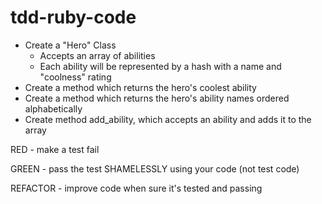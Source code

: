 # tdd-ruby-code

* Create a "Hero" Class
  * Accepts an array of abilities
  * Each ability will be represented by a hash with a name and "coolness" rating
* Create a method which returns the hero's coolest ability
* Create a method which returns the hero's ability names ordered alphabetically
* Create method add_ability, which accepts an ability and adds it to the array

RED - make a test fail

GREEN - pass the test SHAMELESSLY using your code (not test code)

REFACTOR - improve code when sure it's tested and passing
